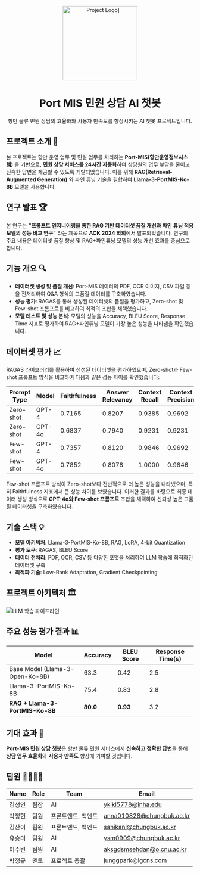 <p align="middle">
  <img width="200px;" src="https://github.com/user-attachments/assets/19e53102-7ed4-4d30-af19-4c8e59f964d0" alt="Project Logo]"/>
</p>

<h1 align="middle">Port MIS 민원 상담 AI 챗봇</h1>
<p align="middle">항만 물류 민원 상담의 효율화와 사용자 만족도를 향상시키는 AI 챗봇 프로젝트입니다.</p>

## 프로젝트 소개 📝

본 프로젝트는 항만 운영 업무 및 민원 업무를 처리하는 **Port-MIS(항만운영정보시스템)** 을 기반으로, **민원 상담 서비스를 24시간 자동화**하여 상담원의 업무 부담을 줄이고 신속한 답변을 제공할 수 있도록 개발되었습니다. 이를 위해 **RAG(Retrieval-Augmented Generation)** 와 파인 튜닝 기술을 결합하여 **Llama-3-PortMIS-Ko-8B** 모델을 사용합니다.

## 연구 발표 🏆

본 연구는 **"프롬프트 엔지니어링을 통한 RAG 기반 데이터셋 품질 개선과 파인 튜닝 적용 모델의 성능 비교 연구"** 라는 제목으로 **ACK 2024 학회**에서 발표되었습니다. 연구의 주요 내용은 데이터셋 품질 향상 및 RAG+파인튜닝 모델의 성능 개선 효과를 중심으로 합니다.

## 기능 개요 🔍

- **데이터셋 생성 및 품질 개선**: Port-MIS 데이터의 PDF, OCR 이미지, CSV 파일 등을 전처리하여 Q&A 형식의 고품질 데이터를 구축하였습니다.
- **성능 평가**: RAGAS를 통해 생성된 데이터셋의 품질을 평가하고, Zero-shot 및 Few-shot 프롬프트를 비교하여 최적의 조합을 채택했습니다.
- **모델 테스트 및 성능 분석**: 모델의 성능을 Accuracy, BLEU Score, Response Time 지표로 평가하여 RAG+파인튜닝 모델이 가장 높은 성능을 나타냄을 확인했습니다.

## 데이터셋 평가 📈

RAGAS 라이브러리를 활용하여 생성된 데이터셋을 평가하였으며, Zero-shot과 Few-shot 프롬프트 방식을 비교하여 다음과 같은 성능 차이를 확인했습니다:

| Prompt Type | Model    | Faithfulness | Answer Relevancy | Context Recall | Context Precision | Answer Correctness |
|-------------|----------|--------------|------------------|----------------|-------------------|---------------------|
| Zero-shot   | GPT-4    | 0.7165       | 0.8207          | 0.9385         | 0.9692           | 0.9950              |
| Zero-shot   | GPT-4o   | 0.6837       | 0.7940          | 0.9231         | 0.9231           | 0.9845              |
| Few-shot    | GPT-4    | 0.7357       | 0.8120          | 0.9846         | 0.9692           | 0.9971              |
| Few-shot    | GPT-4o   | 0.7852       | 0.8078          | 1.0000         | 0.9846           | 0.9836              |

Few-shot 프롬프트 방식이 Zero-shot보다 전반적으로 더 높은 성능을 나타냈으며, 특히 Faithfulness 지표에서 큰 성능 차이를 보였습니다. 이러한 결과를 바탕으로 최종 데이터 생성 방식으로 **GPT-4o와 Few-shot 프롬프트** 조합을 채택하여 신뢰성 높은 고품질 데이터셋을 구축하였습니다.

## 기술 스택 💡

- **모델 아키텍처**: Llama-3-PortMIS-Ko-8B, RAG, LoRA, 4-bit Quantization
- **평가 도구**: RAGAS, BLEU Score
- **데이터 전처리**: PDF, OCR, CSV 등 다양한 포맷을 처리하여 LLM 학습에 최적화된 데이터셋 구축
- **최적화 기술**: Low-Rank Adaptation, Gradient Checkpointing

## 프로젝트 아키텍처 🏛

![LLM 학습 파이프라인](https://github.com/user-attachments/assets/87c332fb-4f99-4bee-b0ab-b7179be2cae6)

## 주요 성능 평가 결과 📊

| Model                      | Accuracy | BLEU Score | Response Time(s) |
|----------------------------|----------|------------|------------------|
| Base Model (Llama-3-Open-Ko-8B) | 63.3     | 0.42       | 2.5              |
| Llama-3-PortMIS-Ko-8B      | 75.4     | 0.83       | 2.8              |
| **RAG + Llama-3-PortMIS-Ko-8B** | **80.0** | **0.93**  | 3.2              |

## 기대 효과 🎉

**Port-MIS 민원 상담 챗봇**은 항만 물류 민원 서비스에서 **신속하고 정확한 답변**을 통해 **상담 업무 효율화**와 **사용자 만족도** 향상에 기여할 것입니다.

## 팀원 👨‍💻👩‍💻

| Name           | Role              | Team       | Email                       |
|----------------|-------------------|------------|-----------------------------|
| 김성언        | 팀장               | AI         | ykiki5778@inha.edu          |
| 박정현        | 팀원               | 프론트엔드, 백엔드 | anna010828@chungbuk.ac.kr   |
| 김산이        | 팀원               | 프론트엔드, 백엔드 | sanikani@chungbuk.ac.kr     |
| 유승미        | 팀원               | AI         | ysm0909@chungbuk.ac.kr      |
| 이수빈        | 팀원               | AI         | aksgdsmsehdan@o.cnu.ac.kr   |
| 박정규        | 멘토               | 프로젝트 총괄 | junggpark@lgcns.com         |

